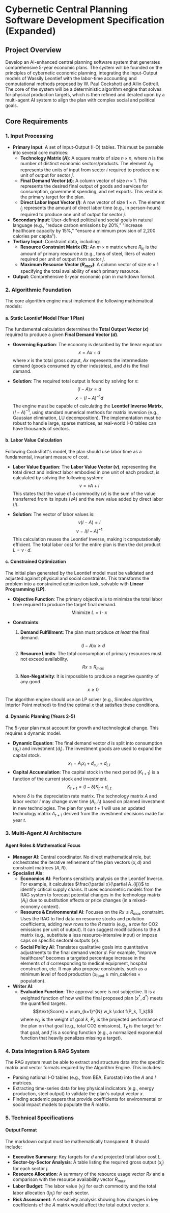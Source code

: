 
# Cybernetic Central Planning Software Development Specification (Expanded)

## Project Overview

Develop an AI-enhanced central planning software system that generates
comprehensive 5-year economic plans. The system will be founded on the
principles of cybernetic economic planning, integrating the Input-Output
models of Wassily Leontief with the labor-time accounting and computational
methods proposed by W. Paul Cockshott and Allin Cottrell. The core of the
system will be a deterministic algorithm engine that solves for physical
production targets, which is then refined and iterated upon by a multi-agent
AI system to align the plan with complex social and political goals.

## Core Requirements

### 1. Input Processing

- **Primary Input**: A set of Input-Output (I-O) tables. This must be
  parsable into several core matrices:
  - **Technology Matrix ($A$)**: A square matrix of size $n \times n$,
    where $n$ is the number of distinct economic sectors/products. The
    element $A_{ij}$ represents the units of input from sector $i$
    required to produce one unit of output for sector $j$.
  - **Final Demand Vector ($d$)**: A column vector of size $n \times 1$.
    This represents the desired final output of goods and services for
    consumption, government spending, and net exports. This vector is the
    primary target for the plan.
  - **Direct Labor Input Vector ($l$)**: A row vector of size
    $1 \times n$. The element $l_j$ represents the amount of direct labor
    time (e.g., in person-hours) required to produce one unit of output
    for sector $j$.
- **Secondary Input**: User-defined political and social goals in natural
  language (e.g., "reduce carbon emissions by 20%," "increase healthcare
  capacity by 15%," "ensure a minimum provision of 2,200 calories per
  capita").
- **Tertiary Input**: Constraint data, including:
  - **Resource Constraint Matrix ($R$)**: An $m \times n$ matrix where
    $R_{kj}$ is the amount of primary resource $k$ (e.g., tons of steel,
    liters of water) required per unit of output from sector $j$.
  - **Maximum Resource Vector ($R_{max}$)**: A column vector of size
    $m \times 1$ specifying the total availability of each primary resource.
- **Output**: Comprehensive 5-year economic plan in markdown format.

### 2. Algorithmic Foundation

The core algorithm engine must implement the following mathematical models:

#### a. Static Leontief Model (Year 1 Plan)

The fundamental calculation determines the **Total Output Vector ($x$)**
required to produce a given **Final Demand Vector ($d$)**.

- **Governing Equation**: The economy is described by the linear equation:
  $$x = Ax + d$$
  where $x$ is the total gross output, $Ax$ represents the intermediate
  demand (goods consumed by other industries), and $d$ is the final demand.

- **Solution**: The required total output is found by solving for $x$:
  $$(I - A)x = d$$
  $$x = (I - A)^{-1} d$$
  The engine must be capable of calculating the **Leontief Inverse Matrix**,
  $(I - A)^{-1}$, using standard numerical methods for matrix inversion
  (e.g., Gaussian elimination, LU decomposition). The implementation must
  be robust to handle large, sparse matrices, as real-world I-O tables can
  have thousands of sectors.

#### b. Labor Value Calculation

Following Cockshott's model, the plan should use labor time as a
fundamental, invariant measure of cost.

- **Labor Value Equation**: The **Labor Value Vector ($v$)**,
  representing the total direct and indirect labor embodied in one unit
  of each product, is calculated by solving the following system:
  $$v = vA + l$$
  This states that the value of a commodity ($v$) is the sum of the value
  transferred from its inputs ($vA$) and the new value added by direct
  labor ($l$).

- **Solution**: The vector of labor values is:
  $$v(I - A) = l$$
  $$v = l(I - A)^{-1}$$
  This calculation reuses the Leontief Inverse, making it computationally
  efficient. The total labor cost for the entire plan is then the dot
  product $L = v \cdot d$.

#### c. Constrained Optimization

The initial plan generated by the Leontief model must be validated and
adjusted against physical and social constraints. This transforms the
problem into a constrained optimization task, solvable with **Linear
Programming (LP)**.

- **Objective Function**: The primary objective is to minimize the total
  labor time required to produce the target final demand.
  $$\text{Minimize} \ L = l \cdot x$$

- **Constraints**:
  1. **Demand Fulfillment**: The plan must produce *at least* the final
     demand.
      $$(I - A)x \ge d$$
  2. **Resource Limits**: The total consumption of primary resources must
     not exceed availability.
      $$Rx \le R_{max}$$
  3. **Non-Negativity**: It is impossible to produce a negative quantity
     of any good.
      $$x \ge 0$$

The algorithm engine should use an LP solver (e.g., Simplex algorithm,
Interior Point method) to find the optimal $x$ that satisfies these
conditions.

#### d. Dynamic Planning (Years 2-5)

The 5-year plan must account for growth and technological change. This
requires a dynamic model.

- **Dynamic Equation**: The final demand vector $d$ is split into
  consumption ($d_c$) and investment ($d_i$). The investment goods are
  used to expand the capital stock.
  $$x_t = A_t x_t + d_{c,t} + d_{i,t}$$
- **Capital Accumulation**: The capital stock in the next period
  ($K_{t+1}$) is a function of the current stock and investment.
  $$K_{t+1} = (I - \delta)K_t + d_{i,t}$$
  where $\delta$ is the depreciation rate matrix. The technology matrix $A$
  and labor vector $l$ may change over time ($A_t, l_t$) based on planned
  investment in new technologies. The plan for year $t+1$ will use an
  updated technology matrix $A_{t+1}$ derived from the investment decisions
  made for year $t$.

### 3. Multi-Agent AI Architecture

#### Agent Roles & Mathematical Focus

- **Manager AI**: Central coordinator. No direct mathematical role, but
  orchestrates the iterative refinement of the plan vectors ($x, d$) and
  constraint matrices ($A, R$).
- **Specialist AIs**:
  - **Economics AI**: Performs sensitivity analysis on the Leontief Inverse.
    For example, it calculates $\frac{\partial x}{\partial A_{ij}}$ to
    identify critical supply chains. It uses econometric models from the RAG
    system to forecast potential changes in the technology matrix ($A_t$)
    due to substitution effects or price changes (in a mixed-economy
    context).
  - **Resource & Environmental AI**: Focuses on the $Rx \le R_{max}$
    constraint. Uses the RAG to find data on resource stocks and pollution
    coefficients, adding new rows to the $R$ matrix (e.g., a row for CO2
    emissions per unit of output). It can suggest modifications to the $A$
    matrix (e.g., substitute a less resource-intensive input) or impose
    caps on specific sectoral outputs ($x_j$).
  - **Social Policy AI**: Translates qualitative goals into quantitative
    adjustments to the final demand vector $d$. For example, "improve
    healthcare" becomes a targeted percentage increase in the elements of
    $d$ corresponding to medical equipment, hospital construction, etc. It
    may also propose constraints, such as a minimum level of food
    production ($x_{\text{food}} \ge \text{min_calories} \times
    \text{population}$).
- **Writer AI**:
  - **Evaluation Function**: The approval score is not subjective. It is a
    weighted function of how well the final proposed plan ($x^*, d^*$) meets
    the quantified targets.
      $$\text{Score} = \sum_{k=1}^{N} w_k \cdot f(P_k, T_k)$$
      where $w_k$ is the weight of goal $k$, $P_k$ is the projected
      performance of the plan on that goal (e.g., total CO2 emissions),
      $T_k$ is the target for that goal, and $f$ is a scoring function
      (e.g., a normalized exponential function that heavily penalizes
      missing a target).

### 4. Data Integration & RAG System

The RAG system must be able to extract and structure data into the
specific matrix and vector formats required by the Algorithm Engine. This
includes:

- Parsing national I-O tables (e.g., from BEA, Eurostat) into the $A$ and
  $l$ matrices.
- Extracting time-series data for key physical indicators (e.g., energy
  production, steel output) to validate the plan's output vector $x$.
- Finding academic papers that provide coefficients for environmental or
  social impact models to populate the $R$ matrix.

### 5. Technical Specifications

#### Output Format

The markdown output must be mathematically transparent. It should include:

- **Executive Summary**: Key targets for $d$ and projected total labor
  cost $L$.
- **Sector-by-Sector Analysis**: A table listing the required gross output
  ($x_j$) for each sector $j$.
- **Resource Allocation**: A summary of the resource usage vector $Rx$ and
  a comparison with the resource availability vector $R_{max}$.
- **Labor Budget**: The labor value ($v_j$) for each commodity and the
  total labor allocation ($l_j x_j$) for each sector.
- **Risk Assessment**: A sensitivity analysis showing how changes in key
  coefficients of the $A$ matrix would affect the total output vector $x$.
